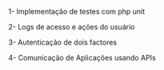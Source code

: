 1- Implementação de testes com php unit

2-  Logs de acesso e ações do usuário  

3- Autenticação de dois factores

4- Comunicação de Aplicações usando APIs

